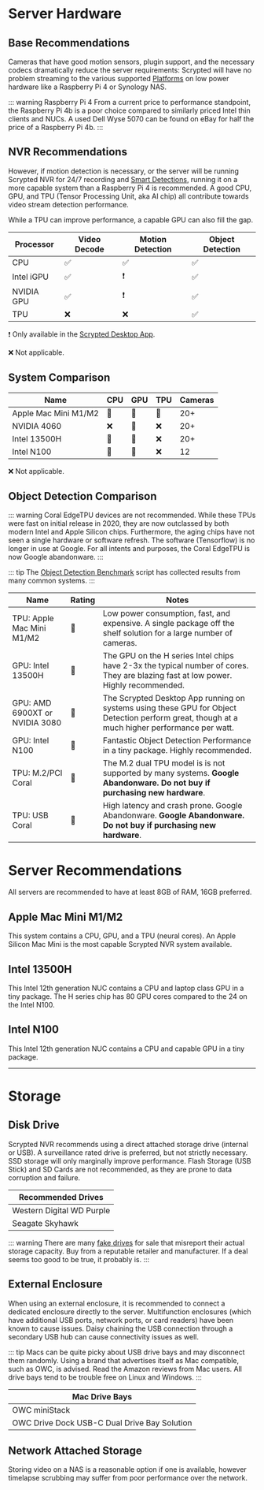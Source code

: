# Server Hardware

## Base Recommendations

Cameras that have good motion sensors, plugin support, and the necessary codecs dramatically reduce the server requirements: Scrypted will have no problem streaming to the various supported [Platforms](/platforms) on low power hardware like a Raspberry Pi 4 or Synology NAS.

::: warning Raspberry Pi 4
From a current price to performance standpoint, the Raspberry Pi 4b is a poor choice compared to similarly priced Intel thin clients and NUCs. A used Dell Wyse 5070 can be found on eBay for half the price of a Raspberry Pi 4b.
:::

## NVR Recommendations

However, if motion detection is necessary, or the server will be running Scrypted NVR for 24/7 recording and [Smart Detections](/scrypted-nvr/features#smart-detections), running it on a more capable system than a Raspberry Pi 4 is recommended. A good CPU, GPU, and TPU (Tensor Processing Unit, aka AI chip) all contribute towards video stream detection performance.

While a TPU can improve performance, a capable GPU can also fill the gap.

|Processor|Video Decode|Motion Detection|Object Detection|
|-|-|-|-|
|CPU|✅|✅|✅|
|Intel iGPU|✅|❗|✅|
|NVIDIA GPU|✅|❗|✅|
|TPU|❌|❌|✅|

❗ Only available in the [Scrypted Desktop App](/desktop-application.md).

❌ Not applicable.

## System Comparison

|Name|CPU|GPU|TPU|Cameras|
|-|-|-|-|-|
|Apple Mac Mini M1/M2|🥇|🥇|🥇|20+|
|NVIDIA 4060|❌|🥇|❌|20+|
|Intel 13500H|🥈|🥈|❌|20+|
|Intel N100|🥈|🥉|❌|12|

❌ Not applicable.

## Object Detection Comparison

::: warning
Coral EdgeTPU devices are not recommended. While these TPUs were fast on initial release in 2020, they are now outclassed by both modern Intel and Apple Silicon chips. Furthermore, the aging chips have not seen a single hardware or software refresh. The software (Tensorflow) is no longer in use at Google. For all intents and purposes, the Coral EdgeTPU is now Google abandonware.
:::

::: tip
The [Object Detection Benchmark](https://scripts.scrypted.app/object-detection-benchmark.html#reference-times) script has collected results from many common systems.
:::

|Name|Rating|Notes|
|-|-|-|
|TPU: Apple Mac Mini M1/M2|🥇|Low power consumption, fast, and expensive. A single package off the shelf solution for a large number of cameras.|
|GPU: Intel 13500H|🥈|The GPU on the H series Intel chips have 2-3x the typical number of cores. They are blazing fast at low power. Highly recommended.|
|GPU: AMD 6900XT or NVIDIA 3080|🥈|The Scrypted Desktop App running on systems using these GPU for Object Detection perform great, though at a much higher performance per watt.|
|GPU: Intel N100|🥉|Fantastic Object Detection Performance in a tiny package. Highly recommended.|
|TPU: M.2/PCI Coral|🥉|The M.2 dual TPU model is is not supported by many systems. **Google Abandonware. Do not buy if purchasing new hardware**.|
|TPU: USB Coral|🥉|High latency and crash prone. Google Abandonware. **Google Abandonware. Do not buy if purchasing new hardware**.|

# Server Recommendations

All servers are recommended to have at least 8GB of RAM, 16GB preferred.

<!--@include: ../parts/proxmox-tip.md-->

## Apple Mac Mini M1/M2

This system contains a CPU, GPU, and a TPU (neural cores). An Apple Silicon Mac Mini is the most capable Scrypted NVR system available.

## Intel 13500H

This Intel 12th generation NUC contains a CPU and laptop class GPU in a tiny package. The H series chip has 80 GPU cores compared to the 24 on the Intel N100.

## Intel N100

This Intel 12th generation NUC contains a CPU and capable GPU in a tiny package.

---

# Storage

## Disk Drive

Scrypted NVR recommends using a direct attached storage drive (internal or USB). A surveillance rated drive is preferred, but not strictly necessary. SSD storage will only marginally improve performance. Flash Storage (USB Stick) and SD Cards are not recommended, as they are prone to data corruption and failure.

|Recommended Drives|
|-|
|Western Digital WD Purple|
|Seagate Skyhawk|

::: warning
There are many [fake drives](https://www.youtube.com/watch?v=QOhLlvNlI20) for sale that misreport their actual storage capacity. Buy from a reputable retailer and manufacturer. If a deal seems too good to be true, it probably is.
:::

## External Enclosure

When using an external enclosure, it is recommended to connect a dedicated enclosure directly to the server. Multifunction enclosures (which have additional USB ports, network ports, or card readers) have been known to cause issues. Daisy chaining the USB connection through a secondary USB hub can cause connectivity issues as well.

::: tip
Macs can be quite picky about USB drive bays and may disconnect them randomly. Using a brand that advertises itself as Mac compatible, such as OWC, is advised. Read the Amazon reviews from Mac users. All drive bays tend to be trouble free on Linux and Windows.
:::

|Mac Drive Bays|
|-|
|OWC miniStack|
|OWC Drive Dock USB-C Dual Drive Bay Solution|


## Network Attached Storage

Storing video on a NAS is a reasonable option if one is available, however timelapse scrubbing may suffer from poor performance over the network.
